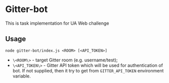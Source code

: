 Gitter-bot
==========

This is task implementation for UA Web challenge

## Usage

```shell
node gitter-bot/index.js <ROOM> [<API_TOKEN>]
```

* `\<ROOM\>` - target Gitter room (e.g. username/test);
* `\<API_TOKEN\>` - Gitter API token which will be used for authentication of bot. If not supplied, then it try to get from `GITTER_API_TOKEN` environment variable.

